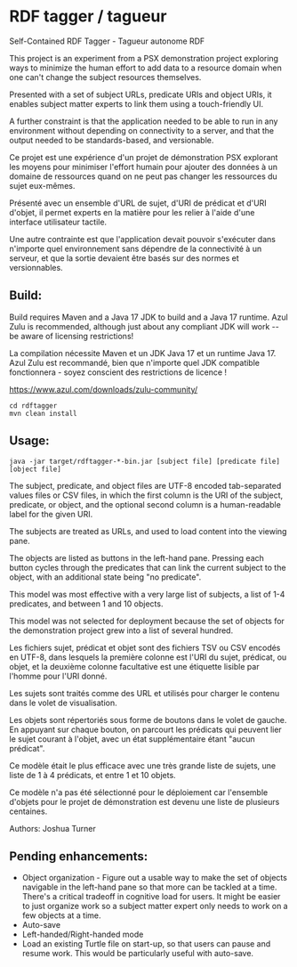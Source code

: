 # RDF tagger / tagueur

Self-Contained RDF Tagger - Tagueur autonome RDF

This project is an experiment from a PSX demonstration project exploring ways 
to minimize the human effort to add data to a resource domain when one can't 
change the subject resources themselves.

Presented with a set of subject URLs, predicate URIs and object URIs, it enables 
subject matter experts to link them using a touch-friendly UI. 

A further constraint is that the application needed to be able to run in any
environment without depending on connectivity to a server, and that the output 
needed to be standards-based, and versionable.

Ce projet est une expérience d'un projet de démonstration PSX explorant les moyens
pour minimiser l'effort humain pour ajouter des données à un domaine de ressources quand on ne peut pas
changer les ressources du sujet eux-mêmes.

Présenté avec un ensemble d'URL de sujet, d'URI de prédicat et d'URI d'objet, il permet
experts en la matière pour les relier à l'aide d'une interface utilisateur tactile.

Une autre contrainte est que l'application devait pouvoir s'exécuter dans n'importe quel
environnement sans dépendre de la connectivité à un serveur, et que la sortie
devaient être basés sur des normes et versionnables.

## Build:
Build requires Maven and a Java 17 JDK to build and a Java 17 runtime. Azul 
Zulu is recommended, although just about any compliant JDK will work -- be 
aware of licensing restrictions! 

La compilation nécessite Maven et un JDK Java 17 et un runtime Java 17. Azul
Zulu est recommandé, bien que n'importe quel JDK compatible fonctionnera - soyez
conscient des restrictions de licence !

https://www.azul.com/downloads/zulu-community/

```
cd rdftagger
mvn clean install
```

## Usage:
```
java -jar target/rdftagger-*-bin.jar [subject file] [predicate file] [object file]
```

The subject, predicate, and object files are UTF-8 encoded tab-separated values 
files or CSV files, in which the first column is the URI of the subject, 
predicate, or object, and the optional second column is a human-readable label for the given 
URI.

The subjects are treated as URLs, and used to load content into the viewing pane.

The objects are listed as buttons in the left-hand pane. Pressing each button 
cycles through the predicates that can link the current subject to the object, 
with an additional state being "no predicate". 

This model was most effective with a very large list of subjects, a list of 1-4 
predicates, and between 1 and 10 objects.

This model was not selected for deployment because the set of objects for the 
demonstration project grew into a list of several hundred.

Les fichiers sujet, prédicat et objet sont des fichiers TSV ou CSV encodés en 
UTF-8, dans lesquels la première colonne est l'URI du sujet, prédicat, ou objet,
et la deuxième colonne facultative est une étiquette lisible par l'homme pour 
l'URI donné.

Les sujets sont traités comme des URL et utilisés pour charger le contenu dans 
le volet de visualisation.

Les objets sont répertoriés sous forme de boutons dans le volet de gauche. En 
appuyant sur chaque bouton, on parcourt les prédicats qui peuvent lier le sujet
courant à l'objet, avec un état supplémentaire étant "aucun prédicat".

Ce modèle était le plus efficace avec une très grande liste de sujets, une 
liste de 1 à 4 prédicats, et entre 1 et 10 objets.

Ce modèle n'a pas été sélectionné pour le déploiement car l'ensemble d'objets 
pour le projet de démonstration est devenu une liste de plusieurs centaines.

Authors: Joshua Turner

## Pending enhancements:

* Object organization - Figure out a usable way to make the set of objects 
navigable in the left-hand pane so that more can be tackled at a time. There's a 
critical tradeoff in cognitive load for users. It might be easier to just 
organize work so a subject matter expert only needs to work on a few objects at 
a time.
* Auto-save
* Left-handed/Right-handed mode
* Load an existing Turtle file on start-up, so that users can pause and resume 
work. This would be particularly useful with auto-save.
